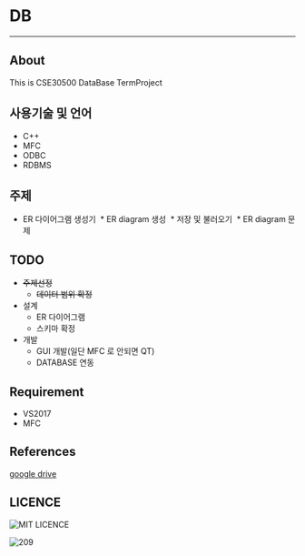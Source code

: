 # DB
___

## About
This is CSE30500 DataBase TermProject

## 사용기술 및 언어
* C++
* MFC
* ODBC
* RDBMS

## 주제
* ER 다이어그램 생성기
  * ER diagram 생성
  * 저장 및 불러오기
  * ER diagram 문제

## TODO
* ~~주제선정~~
  * ~~데이터 범위 확정~~ 
* 설계
  * ER 다이어그램
  * 스키마 확정
* 개발
  * GUI 개발(일단 MFC 로 안되면 QT)
  * DATABASE 연동


## Requirement
* VS2017
* MFC
## References
[google drive](https://drive.google.com/open?id=1N_61gpGlV2PGs8QAv2PP6bVF8ojeiQWc)

## LICENCE
![MIT LICENCE](LICENCE)

![__209__](https://upload.wikimedia.org/wikipedia/commons/thumb/0/0b/Bundesstra%C3%9Fe_209_number.svg/2000px-Bundesstra%C3%9Fe_209_number.svg.png)

